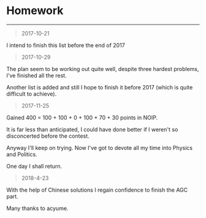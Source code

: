 ﻿# Homework
---
> 2017-10-21

I intend to finish this list before the end of 2017

> 2017-10-29

The plan seem to be working out quite well, despite three hardest problems, I've finished all the rest.

Another list is added and still I hope to finish it before 2017 (which is quite difficult to achieve).

> 2017-11-25

Gained 400 = 100 + 100 + 0 + 100 + 70 + 30 points in NOIP.

It is far less than anticipated, I could have done better if I weren't so disconcerted before the contest.

Anyway I'll keep on trying. Now I've got to devote all my time into Physics and Politics.

One day I shall return.

> 2018-4-23

With the help of Chinese solutions I regain confidence to finish the AGC part.

Many thanks to acyume.